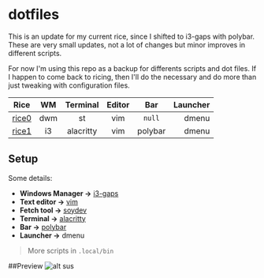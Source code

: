 # dotfiles

This is an update for my current rice, since I shifted to i3-gaps with polybar.
These are very small updates, not a lot of changes but minor improves in different scripts.

For now I'm using this repo as a backup for differents scripts and dot files. If I happen to come back to ricing, then
I'll do the necessary and do more than just tweaking with configuration files.

| Rice      | WM    | Terminal  | Editor    | Bar       | Launcher  |
| --------- |:-----:|:---------:|:---------:|:---------:| ---------:|
| [rice0](1)| dwm   | st        | vim       | `null`    | dmenu     |
| [rice1](2)| i3    | alacritty | vim       | polybar   | dmenu     |

[1]:
[2]: 

## Setup

Some details:

- **Windows Manager ->** [i3-gaps]()
- **Text editor ->** [vim]()
- **Fetch tool ->** [soydev]()
- **Terminal ->** [alacritty]()
- **Bar ->** [polybar]()
- **Launcher ->** dmenu

>More scripts in `.local/bin`


##Preview
![alt sus](linkshouldbeherexd  "amogus")
